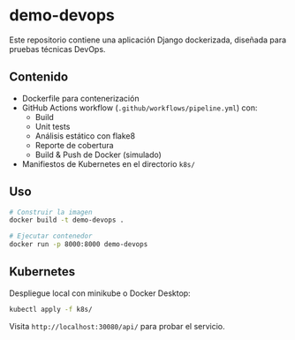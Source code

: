 # demo-devops

Este repositorio contiene una aplicación Django dockerizada, diseñada para pruebas técnicas DevOps.

## Contenido

- Dockerfile para contenerización
- GitHub Actions workflow (`.github/workflows/pipeline.yml`) con:
  - Build
  - Unit tests
  - Análisis estático con flake8
  - Reporte de cobertura
  - Build & Push de Docker (simulado)
- Manifiestos de Kubernetes en el directorio `k8s/`

## Uso

```bash
# Construir la imagen
docker build -t demo-devops .

# Ejecutar contenedor
docker run -p 8000:8000 demo-devops
```

## Kubernetes

Despliegue local con minikube o Docker Desktop:

```bash
kubectl apply -f k8s/
```

Visita `http://localhost:30080/api/` para probar el servicio.
